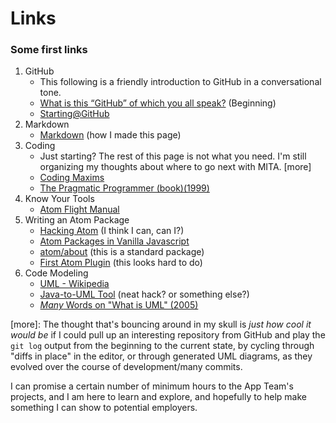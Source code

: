 # Links
### Some first links
1. GitHub
    * This following is a friendly introduction to GitHub in a conversational tone.
    * [What is this “GitHub” of which you all speak?](https://code.likeagirl.io/what-is-this-github-of-which-you-all-speak-85de7de36cdf) (Beginning)
    * [Starting@GitHub](https://github.com/cwmoore/hello-world/blob/master/LINKS.md)
2. Markdown
    * [Markdown](https://github.com/adam-p/markdown-here/wiki/Markdown-Cheatsheet) (how I made this page)
2. Coding
    * Just starting? The rest of this page is not what you need. I'm still organizing my thoughts about where to go next with MITA. [more]
    * [Coding Maxims](https://gist.github.com/lyoshenka/0a43205aa9a072b196ff87e2c689a8b9)
    * [The Pragmatic Programmer (book)(1999)](https://pragprog.com/book/tpp/the-pragmatic-programmer)
3. Know Your Tools
    * [Atom Flight Manual](https://flight-manual.atom.io/)
1. Writing an Atom Package
    * [Hacking Atom](https://flight-manual.atom.io/hacking-atom/) (I think I can, can I?)
    * [Atom Packages in Vanilla Javascript](https://www.sitepoint.com/write-atom-packages-using-vanilla-javascript/)
    * [atom/about](https://github.com/atom/about/tree/master/lib) (this is a standard package)
    * [First Atom Plugin](https://blog.github.com/2016-08-19-building-your-first-atom-plugin/) (this looks hard to do)
1. Code Modeling
    * [UML - Wikipedia](https://en.wikipedia.org/wiki/UML_tool)
    * [Java-to-UML Tool](https://github.com/shubhamvadhera/uml-parser) (neat hack? or something else?)
    * [*Many* Words on "What is UML" (2005)](http://www.uml.org/what-is-uml.htm)


[more]: The thought that's bouncing around in my skull is *just how cool it would be* if I could pull up an interesting repository from GitHub and play the `git log` output from the beginning to the current state, by cycling through "diffs in place" in the editor, or through generated UML diagrams, as they evolved over the course of development/many commits.

I can promise a certain number of minimum hours to the App Team's projects, and I am here to learn and explore, and hopefully to help make something I can show to potential employers.
